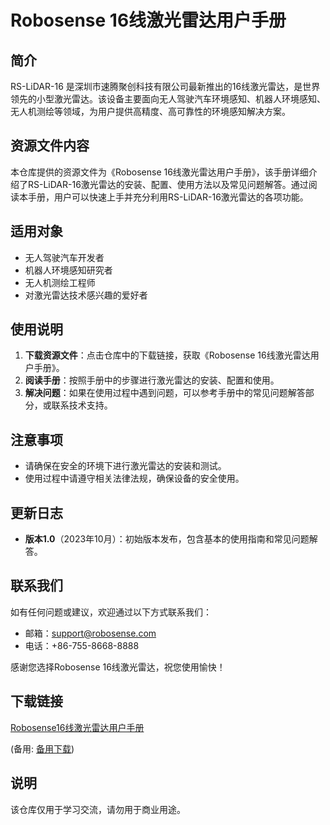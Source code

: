 # Robosense 16线激光雷达用户手册

## 简介
RS-LiDAR-16 是深圳市速腾聚创科技有限公司最新推出的16线激光雷达，是世界领先的小型激光雷达。该设备主要面向无人驾驶汽车环境感知、机器人环境感知、无人机测绘等领域，为用户提供高精度、高可靠性的环境感知解决方案。

## 资源文件内容
本仓库提供的资源文件为《Robosense 16线激光雷达用户手册》，该手册详细介绍了RS-LiDAR-16激光雷达的安装、配置、使用方法以及常见问题解答。通过阅读本手册，用户可以快速上手并充分利用RS-LiDAR-16激光雷达的各项功能。

## 适用对象
- 无人驾驶汽车开发者
- 机器人环境感知研究者
- 无人机测绘工程师
- 对激光雷达技术感兴趣的爱好者

## 使用说明
1. **下载资源文件**：点击仓库中的下载链接，获取《Robosense 16线激光雷达用户手册》。
2. **阅读手册**：按照手册中的步骤进行激光雷达的安装、配置和使用。
3. **解决问题**：如果在使用过程中遇到问题，可以参考手册中的常见问题解答部分，或联系技术支持。

## 注意事项
- 请确保在安全的环境下进行激光雷达的安装和测试。
- 使用过程中请遵守相关法律法规，确保设备的安全使用。

## 更新日志
- **版本1.0**（2023年10月）：初始版本发布，包含基本的使用指南和常见问题解答。

## 联系我们
如有任何问题或建议，欢迎通过以下方式联系我们：
- 邮箱：support@robosense.com
- 电话：+86-755-8668-8888

感谢您选择Robosense 16线激光雷达，祝您使用愉快！

## 下载链接
[Robosense16线激光雷达用户手册](https://pan.quark.cn/s/429f537c204e) 

(备用: [备用下载](https://pan.baidu.com/s/14Dcz-65hTbApMCVQB0CIiQ?pwd=1234))

## 说明

该仓库仅用于学习交流，请勿用于商业用途。

